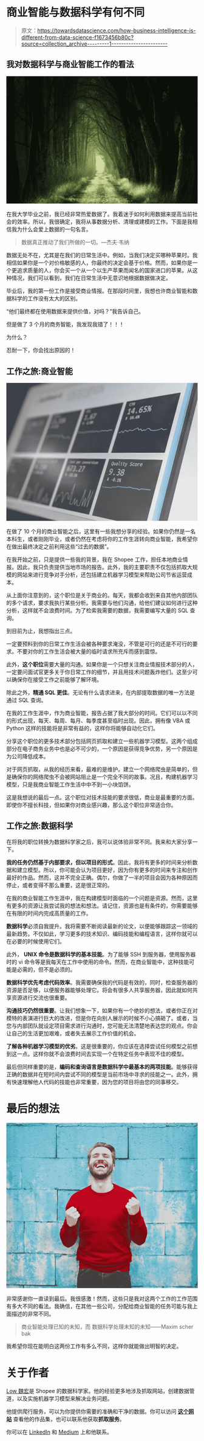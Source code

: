# 商业智能与数据科学有何不同

> 原文：<https://towardsdatascience.com/how-business-intelligence-is-different-from-data-science-f1673456b80c?source=collection_archive---------1----------------------->

## 我对数据科学与商业智能工作的看法

![](img/015167f217379ce0d7916395f18abedd.png)

在我大学毕业之前，我已经非常热爱数据了。我着迷于如何利用数据来提高当前社会的效率。所以，我很确定，我将从事数据分析、清理或建模的工作。下面是我相信我为什么会爱上数据的一句名言。

> 数据真正推动了我们所做的一切。—杰夫·韦纳

数据无处不在，尤其是在我们的日常生活中。例如，当我们决定买哪种苹果时。我相信如果你是一个对价格敏感的人，你最终的决定会基于价格。然而，如果你是一个更追求质量的人，你会买一个从一个以生产苹果而闻名的国家进口的苹果。从这种情况，我们可以看到，我们在日常生活中无意识地根据数据做决定。

毕业后，我的第一份工作是接受商业情报。在那段时间里，我想也许商业智能和数据科学的工作没有太大的区别。

“他们最终都在使用数据来提供价值，对吗？”我告诉自己。

但是做了 3 个月的商务智能，我发现我错了！！！

为什么？

忍耐一下，你会找出原因的！

## 工作之旅:商业智能

![](img/711fb2e1795611b65447890a6e7f4edc.png)

在做了 10 个月的商业智能之后，这里有一些我想分享的经验。如果你仍然是一名本科生，或者刚刚毕业，或者仍然在考虑将你的工作生涯转向商业智能，我希望你在做出最终决定之前利用这些“过去的数据”。

在我开始之前，只是提供一些我的背景，我在 Shopee 工作，担任本地商业情报。因此，我只负责提供当地市场的报告。此外，我的主要职责不仅包括抓取大规模的网站来进行竞争对手分析，还包括建立机器学习模型来帮助公司节省运营成本。

从上面你注意到的，这个职位是关于商业的。每天，我都会收到来自其他内部团队的多个请求，要求我执行某些分析。我需要与他们沟通，给他们建议如何进行这种分析，这样就不会浪费时间。为了检索我需要的数据，我需要编写大量的 SQL 查询。

到目前为止，我想指出三点。

一定要预料到你的日常工作生活会被各种要求淹没，不管是可行的还是不可行的要求。不要对你的工作生活会被大量的临时请求所充斥而感到震惊。

此外，**这个职位**需要大量的沟通。如果你是一个只想关注商业情报技术部分的人，一定要问面试官更多关于你日常工作的细节，并且用技术问题轰炸他们。这至少可以确保你在接受工作之前能够了解环境。

除此之外，**精通 SQL 更佳**。无论有什么请求进来，在内部提取数据的唯一方法是通过 SQL 查询。

在我的工作生涯中，作为商业智能，报告占据了我大部分的时间。它们可以以不同的形式出现，每天、每周、每月、每季度甚至临时出现。因此，拥有像 VBA 或 Python 这样的技能将是非常有益的，这样你将能够自动化它们。

分享这个职位的更多技术部分包括网页抓取和建立一些机器学习模型。这两个组成部分在电子商务业务中也是必不可少的，一个原因是获得竞争优势，另一个原因是为公司降低成本。

对于网页抓取，从我的经历来看，最难的是维护。建立一个网络爬虫是简单的，但是确保你的网络爬虫不会被网站阻止是一个完全不同的故事。况且，构建机器学习模型，只是我商业智能工作生活中中不到一小块馅饼。

这是我想说的最后一点。这个职位对技术技能的要求很低，商业是最重要的方面。即使你不擅长科技，但如果你对商业感兴趣，那么这个职位非常适合你。

## 工作之旅:数据科学

在将我的职位转换为数据科学家之后，我可以说体验非常不同。我来和大家分享一下。

**我的任务仍然基于内部要求，但以项目的形式**。因此，我将有更多的时间来分析数据和建立模型。所以，你可能会认为项目更好，因为你有更多的时间来专注和创作最好的作品。然而，这并不完全正确。偶尔，你做了一半的项目会因为各种原因而停止，或者变得不那么重要，这是很正常的。

在我的商业智能工作生涯中，我在构建模型时面临的一个问题是资源。然而，这里有更多的资源让我尝试我的想法和想法。请记住，资源也是有条件的，你需要能够在有限的时间内完成高质量的工作。

**数据科学**必须自我提升。我将需要不断阅读最新的论文，以便能够跟踪这一领域的最新趋势。不仅如此，学习更多的技术知识、编码技能和编程语言，这样你就可以在必要的时候使用它们。

此外， **UNIX 命令是数据科学的基本技能**。为了能够 SSH 到服务器，使用服务器时的 vi 命令等是我每天在工作中使用的命令。然而，在商业智能中，这种技能可能是必需的，但不是必须的。

**数据科学优先考虑代码效率**。我需要确保我的代码是有效的，同时，检查服务器的资源是否足够，以便服务器能够处理它。将会有很多人共享服务器，因此就如何共享资源进行交流也很重要。

**沟通技巧仍然很重要**。让我们想象一下，如果你有一个绝妙的想法，或者你正在对模特的表演进行巨大的改进，但是你在向别人展示的时候不小心搞砸了。或者，当您与内部团队就设定项目需求进行沟通时，您可能无法清楚地表达您的观点。你会让自己的生活更加艰难，或者失去展示工作价值的机会。

**了解各种机器学习模型的优劣**。这是很重要的，你应该在选择尝试任何模型之前想到这一点。这样你就不会浪费时间去实现一个在特定任务中表现不佳的模型。

最后但同样重要的是，**编码和查询语言是数据科学中最基本的两项技能**。能够获得正确的数据并在短时间内尝试不同的模型是当前市场中寻求的技能之一。此外，拥有快速理解他人代码的技能也非常重要，因为您的项目将由您的同事移交。

# 最后的想法

![](img/b74969982bd047a64184c5168273043e.png)

非常感谢你一直读到最后。我很感激！然而，这些只是我对这两个工作的工作范围有多大不同的看法。我确信，在其他一些公司，分配给商业智能的任务可能与我上面描述的非常不同。

> 商业智能处理已知的未知，而
> 数据科学处理未知的未知——Maxim scher bak

我希望你现在能明白这两份工作有多么不同，这样你就能做出明智的决定。

# 关于作者

[Low 魏宏](https://www.linkedin.com/in/lowweihong/?source=post_page---------------------------)是 Shopee 的数据科学家。他的经验更多地涉及抓取网站，创建数据管道，以及实施机器学习模型来解决业务问题。

他提供爬行服务，可以为你提供你需要的准确和干净的数据。你可以访问 [**这个网站**](https://www.thedataknight.com/) 查看他的作品集，也可以联系他获取**抓取服务**。

你可以在 [LinkedIn](https://www.linkedin.com/in/lowweihong/?source=post_page---------------------------) 和 [Medium](https://medium.com/@lowweihong?source=post_page---------------------------) 上和他联系。